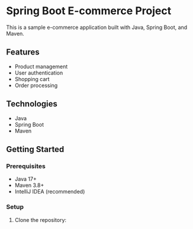 # Spring Boot E-commerce Project

This is a sample e-commerce application built with Java, Spring Boot, and Maven.

## Features

- Product management
- User authentication
- Shopping cart
- Order processing

## Technologies

- Java
- Spring Boot
- Maven

## Getting Started

### Prerequisites

- Java 17+
- Maven 3.8+
- IntelliJ IDEA (recommended)

### Setup

1. Clone the repository:
